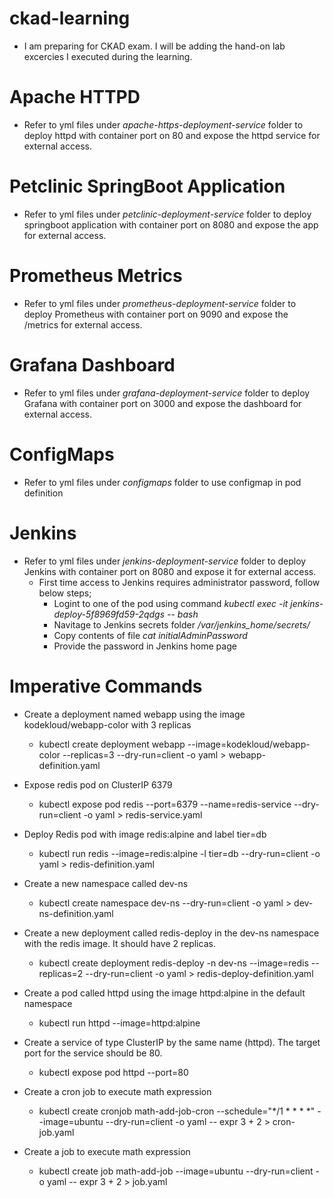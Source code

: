 # ckad-learning
  * I am preparing for CKAD exam. I will be adding the hand-on lab excercies I executed during the learning.  

# Apache HTTPD
  * Refer to yml files under _apache-https-deployment-service_ folder to deploy httpd  with container port on 80 and expose the httpd service for external access.
  
# Petclinic SpringBoot Application
  * Refer to yml files under _petclinic-deployment-service_ folder to deploy springboot application with container port on 8080 and expose the app for external access.
  
# Prometheus Metrics
  * Refer to yml files under _prometheus-deployment-service_ folder to deploy Prometheus with container port on 9090 and expose the /metrics for external access.
  
# Grafana Dashboard
  * Refer to yml files under _grafana-deployment-service_ folder to deploy Grafana with container port on 3000 and expose the dashboard for external access.
  
# ConfigMaps
  * Refer to yml files under _configmaps_ folder to use configmap in pod definition
  
# Jenkins
  * Refer to yml files under _jenkins-deployment-service_ folder to deploy Jenkins with container port on 8080 and expose it for external access.
     - First time access to Jenkins requires  administrator password, follow below steps;
       - Logint to one of the pod using command _kubectl exec -it  jenkins-deploy-5f8969fd59-2qdgs  -- bash_
       - Navitage to Jenkins secrets folder _/var/jenkins_home/secrets/_
       - Copy contents of file _cat initialAdminPassword_
       - Provide the password in Jenkins home page
       
       
# Imperative Commands
   - Create a deployment named webapp using the image kodekloud/webapp-color with 3 replicas 
        * kubectl create deployment webapp --image=kodekloud/webapp-color --replicas=3 --dry-run=client -o yaml > webapp-definition.yaml
         
   -  Expose redis pod on ClusterIP 6379   
        * kubectl expose pod redis --port=6379 --name=redis-service --dry-run=client -o yaml > redis-service.yaml
        
   - Deploy Redis pod with image redis:alpine and label tier=db
        * kubectl  run redis --image=redis:alpine -l tier=db --dry-run=client -o yaml  > redis-definition.yaml  
       
   -  Create a new namespace called dev-ns
        * kubectl create namespace dev-ns --dry-run=client -o yaml > dev-ns-definition.yaml
    
   - Create a new deployment called redis-deploy in the dev-ns namespace with the redis image. It should have 2 replicas.
        * kubectl create deployment redis-deploy -n dev-ns --image=redis --replicas=2 --dry-run=client -o yaml > redis-deploy-definition.yaml
        
   - Create a pod called httpd using the image httpd:alpine in the default namespace
        * kubectl run httpd --image=httpd:alpine
        
   -  Create a service of type ClusterIP by the same name (httpd). The target port for the service should be 80. 
        * kubectl expose pod httpd --port=80
        
   -  Create a cron job to execute math expression
        * kubectl create cronjob math-add-job-cron --schedule="*/1 * * * *"  --image=ubuntu --dry-run=client -o yaml  -- expr 3 + 2  > cron-job.yaml

   -  Create a  job to execute math expression
        * kubectl create job math-add-job  --image=ubuntu --dry-run=client -o yaml  -- expr 3 + 2  > job.yaml
